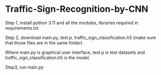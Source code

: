 # Traffic-Sign-Recognition-by-CNN

Step 1, install python 3.11 and all the modules, libraries required in requirements.txt

Step 2, download main.py, test.p, traffic_sign_classification.h5 (make sure that those files are in the same folder)

Where main.py is graphical user interface, test.p is test datasets and traffic_sign_classification.h5 is the model.

Step3, run main.py
